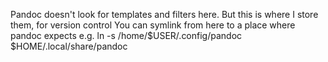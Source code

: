 
Pandoc doesn't look for templates and filters here.
But this is where I store them, for version control
You can symlink from here to a place where pandoc expects
e.g.
ln -s /home/$USER/.config/pandoc $HOME/.local/share/pandoc
